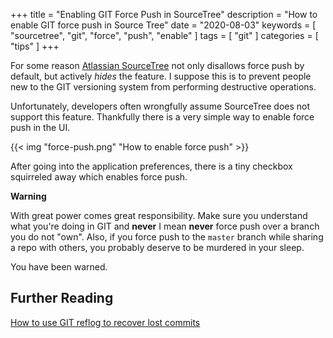 +++
title = "Enabling GIT Force Push in SourceTree"
description = "How to enable GIT force push in Source Tree"
date = "2020-08-03"
keywords = [
  "sourcetree",
  "git",
  "force",
  "push",
  "enable"
]
tags = [
  "git"
]
categories = [
  "tips"
]
+++

For some reason [Atlassian SourceTree](https://www.sourcetreeapp.com/) not only disallows force push by default, but actively _hides_ the feature.
I suppose this is to prevent people new to the GIT versioning system from performing destructive operations.

Unfortunately, developers often wrongfully assume SourceTree does not support this feature.
Thankfully there is a very simple way to enable force push in the UI.

<!--more-->

{{< img "force-push.png" "How to enable force push" >}}

After going into the application preferences, there is a tiny checkbox squirreled away which enables force push.

__Warning__

With great power comes great responsibility. Make sure you understand what you're doing in GIT and __never__ I mean __never__ force push over a branch you do not "own". Also, if you force push to the `master` branch while sharing a repo with others, you probably deserve to be murdered in your sleep.

You have been warned.

## Further Reading

[How to use GIT reflog to recover lost commits](http://effectif.com/git/recovering-lost-git-commits)